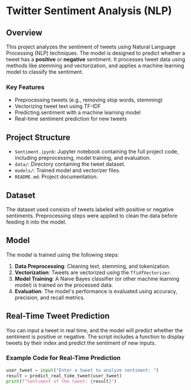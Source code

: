 # Twitter Sentiment Analysis (NLP)

## Overview
This project analyzes the sentiment of tweets using Natural Language Processing (NLP) techniques. The model is designed to predict whether a tweet has a **positive** or **negative** sentiment. It processes tweet data using methods like stemming and vectorization, and applies a machine learning model to classify the sentiment.

### Key Features
- Preprocessing tweets (e.g., removing stop words, stemming)
- Vectorizing tweet text using TF-IDF
- Predicting sentiment with a machine learning model
- Real-time sentiment prediction for new tweets

## Project Structure
- `Sentiment.ipynb`: Jupyter notebook containing the full project code, including preprocessing, model training, and evaluation.
- `data/`: Directory containing the tweet dataset.
- `models/`: Trained model and vectorizer files.
- `README.md`: Project documentation.

## Dataset
The dataset used consists of tweets labeled with positive or negative sentiments. Preprocessing steps were applied to clean the data before feeding it into the model.

## Model
The model is trained using the following steps:
1. **Data Preprocessing**: Cleaning text, stemming, and tokenization.
2. **Vectorization**: Tweets are vectorized using the `TfidfVectorizer`.
3. **Model Training**: A Naive Bayes classifier (or other machine learning model) is trained on the processed data.
4. **Evaluation**: The model's performance is evaluated using accuracy, precision, and recall metrics.

## Real-Time Tweet Prediction
You can input a tweet in real time, and the model will predict whether the sentiment is positive or negative. The script includes a function to display tweets by their index and predict the sentiment of new inputs.

### Example Code for Real-Time Prediction
```python
user_tweet = input("Enter a tweet to analyze sentiment: ")
result = predict_real_time_tweet(user_tweet)
print(f"Sentiment of the tweet: {result}")

